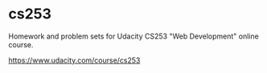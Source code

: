 cs253
=====

Homework and problem sets for Udacity CS253 "Web Development" online course.

https://www.udacity.com/course/cs253
